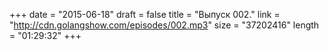 +++
date = "2015-06-18"
draft = false
title = "Выпуск 002."
link = "http://cdn.golangshow.com/episodes/002.mp3"
size = "37202416"
length = "01:29:32"
+++
